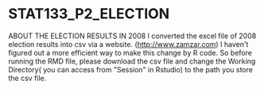 # STAT133_P2_ELECTION

ABOUT THE ELECTION RESULTS IN 2008
I converted the excel file of 2008 election results into csv via a website. (http://www.zamzar.com)
I haven't figured out a more efficient way to make this change by R code. 
So before running the RMD file, please download the csv file and change the Working Directory( you can access from "Session" in Rstudio) to the path you store the csv file.
